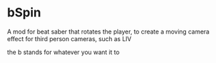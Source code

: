 # bSpin
A mod for beat saber that rotates the player, to create a moving camera effect for third person cameras, such as LIV

the b stands for whatever you want it to
